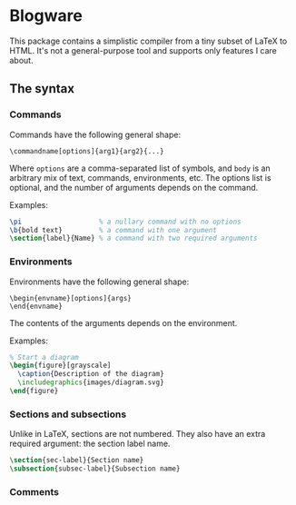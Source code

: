 # Blogware

This package contains a simplistic compiler from a tiny subset of LaTeX to HTML.
It's not a general-purpose tool and supports only features I care about.

## The syntax

### Commands

Commands have the following general shape:

```
\commandname[options]{arg1}{arg2}{...}
```

Where `options` are a comma-separated list of symbols, and `body` is an arbitrary mix of text, commands, environments, etc.
The options list is optional, and the number of arguments depends on the command.

Examples:

```tex
\pi                   % a nullary command with no options
\b{bold text}         % a command with one argument
\section{label}{Name} % a command with two required arguments
```

### Environments

Environments have the following general shape:

```
\begin{envname}[options]{args}
\end{envname}
```

The contents of the arguments depends on the environment.

Examples:

```tex
% Start a diagram
\begin{figure}[grayscale]
  \caption{Description of the diagram}
  \includegraphics{images/diagram.svg}
\end{figure}
```

### Sections and subsections

Unlike in LaTeX, sections are not numbered.
They also have an extra required argument: the section label name.

```tex
\section{sec-label}{Section name}
\subsection{subsec-label}{Subsection name}
```

### Comments
